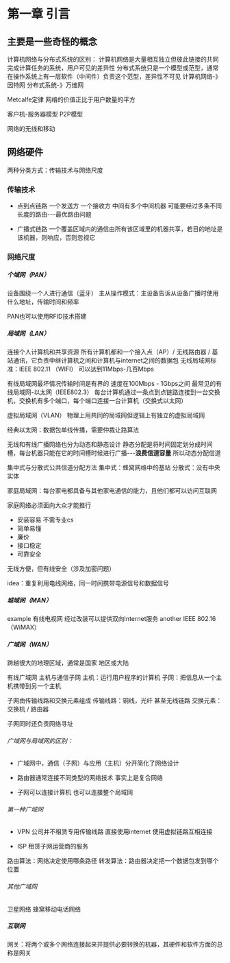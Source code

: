 # 第一章 引言
## 主要是一些奇怪的概念

计算机网络与分布式系统的区别：
计算机网络是大量相互独立但彼此链接的共同完成计算任务的系统，用户可见的差异性
分布式系统只是一个模型或范型，通常在操作系统上有一层软件（中间件）负责这个范型，差异性不可见
计算机网络-》因特网
分布式系统-》万维网

Metcalfe定律
网络的价值正比于用户数量的平方

客户机-服务器模型
P2P模型

网络的无线和移动

## 网络硬件
两种分类方式：传输技术与网络尺度
### 传输技术
* 点到点链路
一个发送方 一个接收方
中间有多个中间机器
可能要经过多条不同长度的路由---最优路由问题

* 广播式链路
一个覆盖区域内的通信由所有该区域里的机器共享，若目的地址是该机器，则响应，否则忽视它

### 网络尺度
##### 个域网（PAN）
设备围绕一个人进行通信（蓝牙） 
主从操作模式：主设备告诉从设备广播时使用什么地址，传输时间和频率

PAN也可以使用RFID技术搭建

##### 局域网（LAN）
连接个人计算机和共享资源
所有计算机都和一个接入点（AP）/ 无线路由器 / 基站通讯，它负责中继计算机之间和计算机与internet之间的数据包
无线局域网标准：IEEE 802.11 （WIFI）
可以达到11Mbps-几百Mbps

有线局域网最坏情况传输时间是有界的 速度在100Mbps - 1Gbps之间
最常见的有线局域网-以太网（IEEE802.3）
每台计算机通过一条点到点链路连接到一台交换机，交换机有多个端口，每个端口连接一台计算机（交换式以太网）

虚拟局域网（VLAN）
物理上用共同的局域网但逻辑上有独立的虚拟局域网

经典以太网：数据包单线传播，需要仲裁让路算法

无线和有线广播网络也分为动态和静态设计
静态分配是将时间固定划分成时间槽，每台机器只能在它的时间槽时候进行广播---**浪费信道容量**
所以动态分配信道

集中式与分散式公共信道分配方法
集中式：蜂窝网络中的基站
分散式：没有中央实体

家庭局域网：每台家电都具备与其他家电通信的能力，且他们都可以访问互联网

家庭网络必须面向大众才能推行
* 安装容易 不需专业cs
* 简单易懂
* 廉价
* 接口稳定
* 可靠安全

无线方便，但有线安全（涉及加密问题）

idea：重复利用电线网络，同一时间携带电源信号和数据信号

##### 城域网（MAN）
example 有线电视网
经过改装可以提供双向Internet服务
another IEEE 802.16（WiMAX）

##### 广域网（WAN）
跨越很大的地理区域，通常是国家 地区或大陆

有线广域网
主机与通信子网
主机：运行用户程序的计算机
子网：把信息从一个主机携带到另一个主机

子网由传输线路和交换元素组成
传输线路：铜线，光纤 甚至无线链路
交换元素：交换机 / 路由器

子网同时还负责网络寻址

###### 广域网与局域网的区别：
* 广域网中，通信（子网）与应用（主机）分开简化了网络设计

* 路由器通常连接不同类型的网络技术 事实上是复合网络

* 子网可以连接计算机 也可以连接整个局域网

###### 第一种广域网
* VPN
公司并不租赁专用传输线路 直接使用internet
使用虚拟链路互相连接

* ISP
租赁子网运营商的服务

路由算法：网络决定使用哪条路径
转发算法：路由器决定把一个数据包发到哪个位置

###### 其他广域网
卫星网络
蜂窝移动电话网络

##### 互联网
网关：将两个或多个网络连接起来并提供必要转换的机器，其硬件和软件方面的总称是网关
